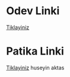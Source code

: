 # Odev Linki
[Tiklayiniz](https://github.com/hsynaktas99/HuseyinAktas-CSS-Odev2.git)
# Patika Linki
[Tiklayiniz](https://app.patika.dev/hsynaktas)
huseyin aktas